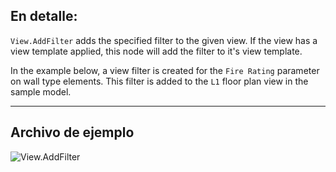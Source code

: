 ## En detalle:
`View.AddFilter` adds the specified filter to the given view. If the view has a view template applied, this node will add the filter to it's view template.

In the example below, a view filter is created for the `Fire Rating` parameter on wall type elements. This filter is added to the `L1` floor plan view in the sample model.

___
## Archivo de ejemplo

![View.AddFilter](./Revit.Elements.Views.View.AddFilter_img.jpg)
